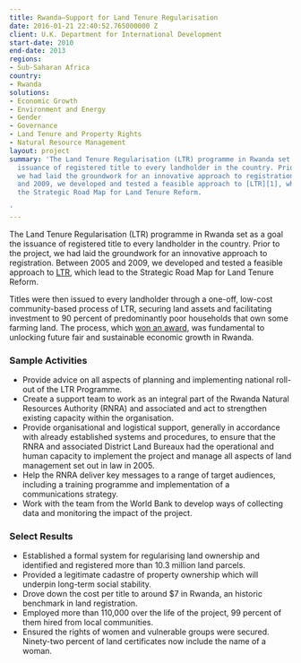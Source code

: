 ```yaml
---
title: Rwanda—Support for Land Tenure Regularisation
date: 2016-01-21 22:40:52.765000000 Z
client: U.K. Department for International Development
start-date: 2010
end-date: 2013
regions:
- Sub-Saharan Africa
country:
- Rwanda
solutions:
- Economic Growth
- Environment and Energy
- Gender
- Governance
- Land Tenure and Property Rights
- Natural Resource Management
layout: project
summary: 'The Land Tenure Regularisation (LTR) programme in Rwanda set as a goal the
  issuance of registered title to every landholder in the country. Prior to the project,
  we had laid the groundwork for an innovative approach to registration. Between 2005
  and 2009, we developed and tested a feasible approach to [LTR][1], which lead to
  the Strategic Road Map for Land Tenure Reform.

'
---
```


The Land Tenure Regularisation (LTR) programme in Rwanda set as a goal the issuance of registered title to every landholder in the country. Prior to the project, we had laid the groundwork for an innovative approach to registration. Between 2005 and 2009, we developed and tested a feasible approach to [LTR][1], which lead to the Strategic Road Map for Land Tenure Reform.

Titles were then issued to every landholder through a one-off, low-cost community-based process of LTR, securing land assets and facilitating investment to 90 percent of predominantly poor households that own some farming land. The process, which [won an award][2], was fundamental to unlocking future fair and sustainable economic growth in Rwanda.

###  Sample Activities

* Provide advice on all aspects of planning and implementing national roll-out of the LTR Programme.
* Create a support team to work as an integral part of the Rwanda Natural Resources Authority (RNRA) and associated and act to strengthen existing capacity within the organisation.
* Provide organisational and logistical support, generally in accordance with already established systems and procedures, to ensure that the RNRA and associated District Land Bureaux had the operational and human capacity to implement the project and manage all aspects of land management set out in law in 2005.
* Help the RNRA deliver key messages to a range of target audiences, including a training programme and implementation of a communications strategy.
* Work with the team from the World Bank to develop ways of collecting data and monitoring the impact of the project.

###  Select Results

* Established a formal system for regularising land ownership and identified and registered more than 10.3 million land parcels.
* Provided a legitimate cadastre of property ownership which will underpin long-term social stability.
* Drove down the cost per title to around $7 in Rwanda, an historic benchmark in land registration.
* Employed more than 110,000 over the life of the project, 99 percent of them hired from local communities.
* Ensured the rights of women and vulnerable groups were secured. Ninety-two percent of land certificates now include the name of a woman.

[1]: http://www.evidenceondemand.info/rwanda-land-tenure-regularisation-case-study
[2]: /news/htspe-honored-outstanding-international-development-project-2014
